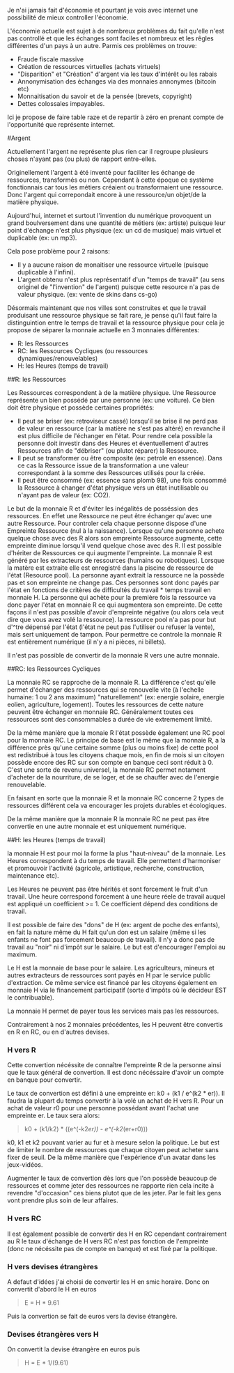 


Je n'ai jamais fait d'économie et pourtant je vois avec internet une
possibilité de mieux controller l'économie.

L'économie actuelle est sujet à de nombreux problèmes du fait qu'elle n'est pas
controllé et que les échanges sont faciles et nombreux et les rêgles différentes
d'un pays à un autre. Parmis ces problèmes on trouve:
 - Fraude fiscale massive
 - Création de ressources virtuelles (achats virtuels)
 - "Disparition" et "Création" d'argent via les taux d'intérêt ou les rabais
 - Annonymisation des échanges via des monnaies annonymes (bitcoin etc)
 - Monnaitisation du savoir et de la pensée (brevets, copyright)
 - Dettes colossales impayables.

Ici je propose de faire table raze et de repartir à zéro en prenant compte de
l'opportunité que représente internet.


#Argent

Actuellement l'argent ne représente plus rien car il regroupe plusieurs choses
n'ayant pas (ou plus) de rapport entre-elles.

Originellement l'argent à été inventé pour faciliter les échange de ressources,
transformés ou non. Cependant à cette époque ce système fonctionnais car tous
les métiers créaient ou transformaient une ressource. Donc l'argent qui
correpondait encore à une ressource/un objet/de la matière physique.

Aujourd'hui, internet et surtout l'invention du numérique provoquent un grand
boulversement dans une quantité de métiers (ex: artiste) puisque leur point
d'échange n'est plus physique (ex: un cd de musique) mais virtuel et duplicable
(ex: un mp3).

Cela pose problème pour 2 raisons:
 - Il y a aucune raison de monaitiser une ressource virtuelle (puisque
   duplicable à l'infini).
 - L'argent obtenu n'est plus représentatif d'un "temps de travail" (au sens
   originel de "l'invention" de l'argent) puisque cette resource n'a pas de
   valeur physique. (ex: vente de skins dans cs-go)


Désormais maintenant que nos villes sont construites et que le travail
produisant une ressource physique se fait rare, je pense qu'il faut faire la
distinguintion entre le temps de travail et la ressource physique pour cela je
propose de séparer la monnaie actuelle en 3 monnaies différentes:
 - R: les Ressources
 - RC: les Ressources Cycliques (ou ressources dynamiques/renouvelables)
 - H: les Heures (temps de travail)

##R: les Ressources

Les Ressources correspondent à de la matière physique. Une Ressource représente
un bien possédé par une personne (ex: une voiture). Ce bien doit être physique
et possède certaines propriétés:
 - Il peut se briser (ex: retroviseur cassé) lorsqu'il se brise il ne perd pas
 de valeur en ressource (car la matière ne s'est pas altéré) en revanche il est
 plus difficile de l'échanger en l'état. Pour rendre cela possible la personne
 doit investir dans des Heures et éventuellement d'autres Ressources afin de
 "débriser" (ou plutot réparer) la Ressource.
 - Il peut se transformer ou être composite (ex: petrole en essence). Dans ce
 cas la Ressource issue de la transformation a une valeur correspondant à la
 somme des Ressources utilisés pour la créée.
 - Il peut être consommé (ex: essence sans plomb 98), une fois consommé la
 Ressource à changer d'état physique vers un état inutilisable ou n'ayant pas de
 valeur (ex: CO2).

Le but de la monnaie R et d'éviter les inégalités de posséssion des ressources.
En effet une Ressource ne peut être échanger qu'avec une autre Ressource. Pour
controler cela chaque personne dispose d'une Empreinte Ressource (nul à la
naissance). Lorsque qu'une personne achete quelque chose avec des R alors son
empreinte Ressource augmente, cette empreinte diminue lorsqu'il vend quelque
chose avec des R. Il est possible d'hériter de Ressources ce qui augmente
l'empreinte.
La monnaie R est généré par les extracteurs de ressources (humains ou
robotiques). Lorsque la matère est extraite elle est enregistré dans la piscine
de ressource de l'état (Resource pool). La personne ayant extrait la ressource
ne la possède pas et son empreinte ne change pas. Ces personnes sont donc payés
par l'état en fonctions de critères de difficultés du travail * temps travail
en monnaie H. La personne qui achète pour la première fois la ressource va donc
payer l'état en monnaie R ce qui augmentera son empreinte. De cette façons
il n'est pas possible d'avoir d'empreinte négative (ou alors cela veut dire que
vous avez volé la ressource).
la ressource pool n'a pas pour but d'^tre dépensé par l'état (l'état ne peut
pas l'utiliser ou refuser la vente), mais sert uniquement de tampon.
Pour permettre ce controle la monnaie R est entièrement numérique (il n'y a
ni pièces, ni billets).

Il n'est pas possible de convertir de la monnaie R vers une autre monnaie.


##RC: les Ressources Cycliques

La monnaie RC se rapproche de la monnaie R. La différence c'est qu'elle permet
d'échanger des ressources qui se renouvelle vite (à l'echelle humaine: 1 ou 2
ans maximum) "naturellement" (ex: energie solaire, energie eolien, agriculture,
logement). Toutes les ressources de cette nature peuvent être échanger en
monnaie RC. Généralement toutes ces ressources sont des consommables a durée
de vie extremement limité.

De la même manière que la monaie R l'état possède également une RC pool pour la
monnaie RC. Le principe de base est le même que la monnaie R, a la différence
près qu'une certaine somme (plus ou moins fixe) de cette pool est redistribué à
tous les citoyens chaque mois, en fin de mois si un citoyen possède encore des
RC sur son compte en banque ceci sont réduit à 0. C'est une sorte de revenu
universel, la monnaie RC permet notament d'acheter de la nourriture, de se
loger, et de se chauffer avec de l'energie renouvelable.

En faisant en sorte que la monnaie R et la monnaie RC concerne 2 types de
ressources différent cela va encourager les projets durables et écologiques.  

De la même manière que la monnaie R la monnaie RC ne peut pas être convertie en
une autre monnaie et est uniquement numérique.



##H: les Heures (temps de travail)

la monnaie H est pour moi la forme la plus "haut-niveau" de la monnaie. Les
Heures correspondent à du temps de travail. Elle permettent d'harmoniser et
promouvoir l'activité (agricole, artistique, recherche, construction,
maintenance etc).

Les Heures ne peuvent pas être hérités et sont forcement le fruit d'un travail.
Une heure correspond forcement à une heure réele de travail auquel est appliqué
un coefficient >= 1. Ce coefficient dépend des conditions de travail.

Il est possible de faire des "dons" de H (ex: argent de poche des enfants), en
fait la nature même du H fait qu'un don est un salaire (même si les enfants ne
font pas forcement beaucoup de travail). Il n'y a donc pas de travail au "noir"
ni d'impôt sur le salaire. Le but est d'encourager l'emploi au maximum.  

Le H est la monnaie de base pour le salaire. Les agriculteurs, mineurs et
autres extracteurs de ressources sont payés en H par le service public
d'extraction. Ce même service est financé par les citoyens également en monnaie
H via le financement participatif (sorte d'impôts où le décideur EST le
contribuable).

La monnaie H permet de payer tous les services mais pas les ressources.

Contrairement à nos 2 monnaies précédentes, les H peuvent être convertis en R
en RC, ou en d'autres devises.

### H vers R

Cette convertion nécéssite de connaître l'empreinte R de la personne ainsi que
le taux général de convertion. Il est donc nécéssaire d'avoir un compte en
banque pour convertir.

Le taux de convertion est défini à une empreinte er: k0 + (k1 / e^(k2 * er)).
Il faudra la plupart du temps convertir à la volé un achat de H vers R.
Pour un achat de valeur r0 pour une personne possédant avant l'achat une
empreinte er. Le taux sera alors:

 > k0 + (k1/k2) * ((e^(-k2*er)) - e^(-k2*(er+r0)))

k0, k1 et k2 pouvant varier au fur et à mesure selon la politique. Le but est de
limiter le nombre de ressources que chaque citoyen peut acheter sans fixer de
seuil. De la même manière que l'expérience d'un avatar dans les jeux-vidéos.

Augmenter le taux de convertion dès lors que l'on possède beaucoup de ressources
et comme jeter des ressources ne rapporte rien cela incite à revendre
"d'occasion" ces biens plutot que de les jeter.
Par le fait les gens vont prendre plus soin de leur affaires.

### H vers RC

Il est également possible de convertir des H en RC cependant contrairement au R
le taux d'échange de H vers RC n'est pas fonction de l'empreinte (donc ne
nécéssite pas de compte en banque) et est fixé par la politique.

### H vers devises étrangères

A defaut d'idées j'ai choisi de convertir les H en smic horaire.
Donc on convertit d'abord le H en euros

 > E = H * 9.61

Puis la convertion se fait de euros vers la devise étrangère.

### Devises étrangères vers H

On convertit la devise étrangère en euros puis

 > H = E * 1/(9.61)
